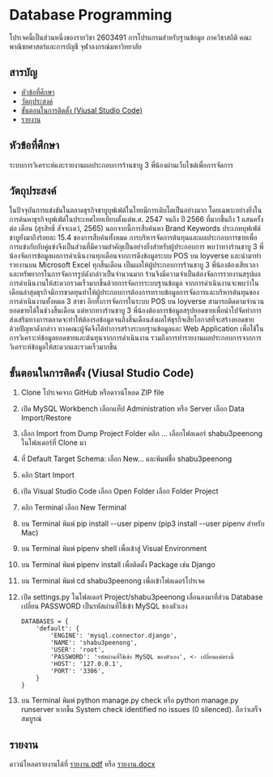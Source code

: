 # Database Programming

โปรเจคนี้เป็นส่วนหนึ่งของรายวิชา 2603491 การโปรแกรมสำหรับฐานข้อมูล ภาควิชาสถิติ คณะพาณิชยศาสตร์และการบัญชี จุฬาลงกรณ์มหาวิทยาลัย

## สารบัญ

- [หัวข้อที่ศึกษา](#หัวข้อที่ศึกษา)
- [วัตถุประสงค์](#วัตถุประสงค์)
- [ขั้นตอนในการติดตั้ง (Viusal Studio Code)](#ขั้นตอนในการติดตั้ง-visual-studio-code)
- [รายงาน](#รายงาน)

## หัวข้อที่ศึกษา

ระบบการวิเคราะห์และรายงานผลประกอบการร้านชาบู 3 พี่น้องผ่านเว็บไซต์เพื่อการจัดการ

## วัตถุประสงค์

ในปัจจุบันการแข่งขันในตลาดธุรกิจชาบูบุฟเฟต์ในไทยมีการเติบโตเป็นอย่างมาก โดยเฉพาะอย่างยิ่งในการค้นหาธุรกิจบุฟเฟ่ต์ในประเทศไทยเทียบตั้งแต่พ.ศ. 2547 จนถึง ปี 2566 ที่มากขึ้นถึง 1 แสนครั้ง ต่อ เดือน (สุรสิทธิ์ สัจจะเดว์, 2565) นอกจากนี้การสืบค้นหา Brand Keywords ประเภทบุฟเฟ่ต์ชาบูยังมาถึงร้อยละ 15.4 ของการสืบค้นทั้งหมด การบริหารจัดการต้นทุนและผลประกอบการขายเพื่อการแข่งกับกับคู่แข่งจึงเป็นส่วนที่มีความสำคัญเป็นอย่างยิ่งสำหรับผู้ประกอบการ พบว่าทางร้านชาบู 3 พี่น้องจัดการข้อมูลผลการดำเนินงานทุกเดือนจากการดึงข้อมูลระบบ POS บน loyverse และนำมาทำรายงานบน Microsoft Excel ทุกสิ้นเดือน เป็นผลให้ผู้ประกอบการร้านชาบู 3 พี่น้องต้องเสียเวลาและทรัพยากรในการจัดการรูปดังกล่าวเป็นจำนวนมาก ร้านจึงมีความจำเป็นต้องจัดการรายงานสรุปผลการดำเนินงานให้สะดวกรวดเร็วมากขึ้นด้วยการจัดการระบบฐานข้อมูล จากการดำเนินงานจะพบว่าในเดือนล่าสุดธุรกิจมีการขาดทุนทำให้ผู้ประกอบการต้องการทราบข้อมูลการจัดการและบริหารต้นทุนของการดำเนินงานทั้งหมด 3 สาขา อีกทั้งการจัดการในระบบ POS บน loyverse สามารถติดตามจำนวนยอดขายได้ในช่วงสิ้นเดือน แต่หากทางร้านชาบู 3 พี่น้องต้องการข้อมูลสรุปยอดขายเพื่อนำไปจัดทำการส่งเสริมทางการตลาดจะทำให้ต้องรอข้อมูลจนถึงสิ้นเดือนส่งผลให้ธุรกิจเสียโอกาสที่จะสร้างยอดขาย ด้วยปัญหาดังกล่าว ทางคณะผู้จัดจึงได้ทำการสร้างระบบฐานข้อมูลและ Web Application เพื่อใช้ในการวิเคราะห์ข้อมูลยอดขายและต้นทุนจากการดำเนินงาน รวมถึงการทำรายงานผลประกอบการจากการวิเคราะห์ข้อมูลให้สะดวกและรวดเร็วมากขึ้น

## ขั้นตอนในการติดตั้ง (Viusal Studio Code)
1. Clone โปรเจคจาก GitHub หรือดาวน์โหลด ZIP file
2. เปิด MySQL Workbench เลือกแท็ป Administration หรือ Server เลือก Data Import/Restore
3. เลือก Import from Dump Project Folder คลิก ... เลือกโฟลเดอร์ shabu3peenong ในโฟลเดอร์ที่ Clone มา
4. ที่ Default Target Schema: เลือก New... และพิมพ์ชื่อ shabu3peenong
5. คลิก Start Import
6. เปิด Visual Studio Code เลือก Open Folder เลือก Folder Project
7. คลิก Terminal เลือก New Terminal
8. บน Terminal พิมพ์ pip install --user pipenv (pip3 install --user pipenv สำหรับ Mac)
9. บน Terminal พิมพ์ pipenv shell เพื่อเข้าสู่ Visual Environment
10. บน Terminal พิมพ์ pipenv install เพื่อติดตั้ง Package เช่น Django
11. บน Terminal พิมพ์ cd shabu3peenong เพื่อเข้าโฟลเดอร์โปรเจค
12. เปิด settings.py ในโฟลเดอร์ Project/shabu3peenong เลื่อนลงมาที่ส่วน Database เปลี่ยน PASSWORD เป็นรหัสผ่านที่ใช้เข้า MySQL ของตัวเอง

        DATABASES = {
            'default': {
                'ENGINE': 'mysql.connector.django',
                'NAME': 'shabu3peenong',
                'USER': 'root',
                'PASSWORD': 'รหัสผ่านที่ใช้เข้า MySQL ของตัวเอง', <- เปลี่ยนแค่ตรงนี้
                'HOST': '127.0.0.1',
                'PORT': '3306',
            }
        }

13. บน Terminal พิมพ์ python manage.py check หรือ python manage.py runserver หากขึ้น System check identified no issues (0 silenced). ถือว่าเสร็จสมบูรณ์

## รายงาน

ดาวน์โหลดรายงานได้ที่ [รายงาน.pdf](Report/รายงาน.pdf) หรือ [รายงาน.docx](Report/รายงาน.docx)
